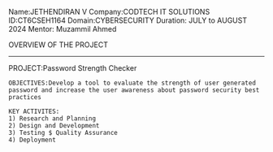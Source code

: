 Name:JETHENDIRAN V
Company:CODTECH IT SOLUTIONS
ID:CT6CSEH1164
Domain:CYBERSECURITY
Duration: JULY to AUGUST 2024
Mentor: Muzammil Ahmed

OVERVIEW OF THE PROJECT
____________________________________________________________________________________________________________________________________________________
PROJECT:Password Strength Checker 

    OBJECTIVES:Develop a tool to evaluate the strength of user generated password and increase the user awareness about password security best practices
    
    KEY ACTIVITES: 
    1) Research and Planning
    2) Design and Development
    3) Testing $ Quality Assurance
    4) Deployment

    
